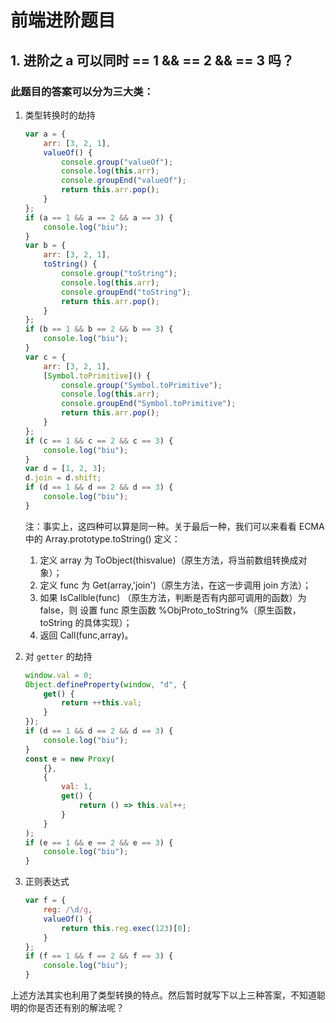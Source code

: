 # 前端进阶题目

## 1. 进阶之 a 可以同时 == 1 && == 2 && == 3 吗？

### 此题目的答案可以分为三大类：

1. 类型转换时的劫持

    ```javascript
    var a = {
        arr: [3, 2, 1],
        valueOf() {
            console.group("valueOf");
            console.log(this.arr);
            console.groupEnd("valueOf");
            return this.arr.pop();
        }
    };
    if (a == 1 && a == 2 && a == 3) {
        console.log("biu");
    }
    var b = {
        arr: [3, 2, 1],
        toString() {
            console.group("toString");
            console.log(this.arr);
            console.groupEnd("toString");
            return this.arr.pop();
        }
    };
    if (b == 1 && b == 2 && b == 3) {
        console.log("biu");
    }
    var c = {
        arr: [3, 2, 1],
        [Symbol.toPrimitive]() {
            console.group("Symbol.toPrimitive");
            console.log(this.arr);
            console.groupEnd("Symbol.toPrimitive");
            return this.arr.pop();
        }
    };
    if (c == 1 && c == 2 && c == 3) {
        console.log("biu");
    }
    var d = [1, 2, 3];
    d.join = d.shift;
    if (d == 1 && d == 2 && d == 3) {
        console.log("biu");
    }
    ```

    注：事实上，这四种可以算是同一种。关于最后一种，我们可以来看看 ECMA 中的 Array.prototype.toString() 定义：

    1. 定义 array 为 ToObject(thisvalue)（原生方法，将当前数组转换成对象）；
    2. 定义 func 为 Get(array,'join')（原生方法，在这一步调用 join 方法）；
    3. 如果 IsCallble(func) （原生方法，判断是否有内部可调用的函数）为 false，则 设置 func 原生函数 %ObjProto_toString%（原生函数， toString 的具体实现）；
    4. 返回 Call(func,array)。

2. 对 `getter` 的劫持

    ```javascript
    window.val = 0;
    Object.defineProperty(window, "d", {
        get() {
            return ++this.val;
        }
    });
    if (d == 1 && d == 2 && d == 3) {
        console.log("biu");
    }
    const e = new Proxy(
        {},
        {
            val: 1,
            get() {
                return () => this.val++;
            }
        }
    );
    if (e == 1 && e == 2 && e == 3) {
        console.log("biu");
    }
    ```

3. 正则表达式

    ```javascript
    var f = {
        reg: /\d/g,
        valueOf() {
            return this.reg.exec(123)[0];
        }
    };
    if (f == 1 && f == 2 && f == 3) {
        console.log("biu");
    }
    ```

上述方法其实也利用了类型转换的特点。然后暂时就写下以上三种答案，不知道聪明的你是否还有别的解法呢？
